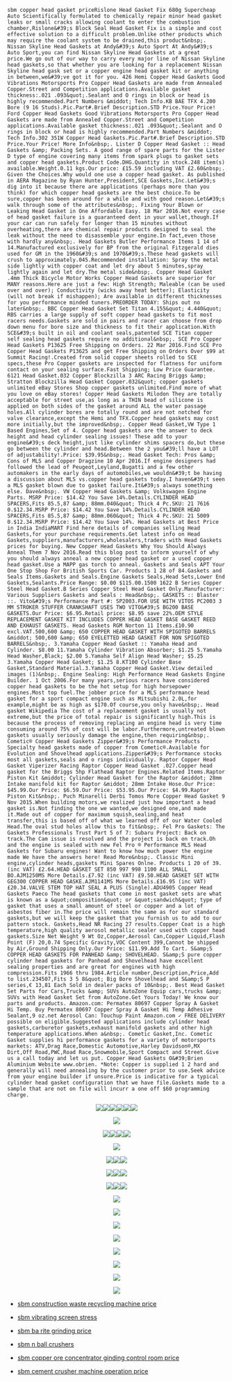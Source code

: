 
```
sbm copper head gasket priceRislone Head Gasket Fix 680g Supercheap Auto Scientifically formulated to chemically repair minor head gasket leaks or small cracks allowing coolant to enter the combustion chamber,Rislone&#39;s Block Seal Head Gasket Fix is a simple and cost effective solution to a difficult problem.Unlike other products which may require the coolant system to be drained,this product&nbsp;. Nissan Skyline Head Gaskets at Andy&#39;s Auto Sport At Andy&#39;s Auto Sport,you can find Nissan Skyline Head Gaskets at a great price.We go out of our way to carry every major line of Nissan Skyline head gaskets,so that whether you are looking for a replacement Nissan Skyline head gask set or a copper engine head gasket kit or anything in between,we&#39;ve got it for you. 426 Hemi Copper Head Gaskets Good Vibrations Motorsports Pro Copper Head Gaskets are made from Annealed Copper.Street and Competition applications.Available gasket thickness:.021 .093&quot;.Sealant and O rings in block or head is highly recommended.Part Numbers &middot; Tech Info.KB BAE TFX 4.200 Bore (9 16 Studs).Pic.Part#.Brief Description.STD Price.Your Price! Ford Copper Head Gaskets Good Vibrations Motorsports Pro Copper Head Gaskets are made from Annealed Copper.Street and Competition applications.Available gasket thickness:.021 .093&quot;.Sealant and O rings in block or head is highly recommended.Part Numbers &middot; Tech Info.302 351W Copper Head Gaskets.Pic.Part#.Brief Description.STD Price.Your Price! More Info&nbsp;. Lister D Copper Head Gasket :: Head Gaskets &amp; Packing Sets. A good range of spare parts for the Lister D type of engine covering many items from spark plugs to gasket sets and copper head gaskets.Product Code.DHG.Quantity in stock.248 item(s) available.Weight.0.11 kgs.Our price: £15.59 including VAT £2.60&nbsp;. Given the Choices.Why would one use a copper head gasket. As published in AERA Magazine by Ryan Hunter,President,SCE Gaskets,Inc.Let&#39;s dig into it because there are applications (perhaps more than you think) for which copper head gaskets are the best choice.To be sure,copper has been around for a while and with good reason.Let&#39;s walk through some of the attributes&nbsp;. Fixing Your Blown or Leaking Head Gasket in One Affordable Easy. 18 Mar 2016.Not every case of head gasket failure is a guaranteed dent in your wallet,though.If your car can run safely for longer than 15 minutes without overheating,there are chemical repair products designed to seal the leak without the need to disassemble your engine.In fact,even those with hardly any&nbsp;. Head Gaskets Butler Performance Items 1 14 of 14.Manufactured exclusively for BP from the original Fitzgerald dies used for GM in the 1960&#39;s and 1970&#39;s.These head gaskets will crush to approximately.045.Recommended installation: Spray the metal side lightly with copper coat and let dry about 5 minutes,spray lightly again and let dry.The metal side&nbsp;. Copper Head Gasket .4mm Thick Bicycle Motor Works Copper Head Gaskets are superior for MANY reasons.Here are just a few: High Strength; Maleable (can be used over and over); Conductivity (wicks away heat better); Elasticity (will not break if mishappen); Are available in different thicknesses for you performance minded tuners.PREORDER TODAY: Ships out no later&nbsp;. BBC Copper Head Gasket Set Titan 4.155&quot; 4.440&quot; RBS carries a large supply of soft copper head gaskets to fit most racers needs.Gaskets are sold in pairs and racer can choose from drop down menu for bore size and thickness to fit their application.With SCE&#39;s built in oil and coolant seals,patented SCE Titan copper self sealing head gaskets require no additional&nbsp;. SCE Pro Copper Head Gaskets P13625 Free Shipping on Orders. 22 Mar 2016.Find SCE Pro Copper Head Gaskets P13625 and get Free Shipping on Orders Over $99 at Summit Racing!.Created from solid copper sheets rolled to SCE specs,these Pro Copper gaskets are inspected for flatness for uniform contact on your sealing surface.Fast Shipping; Low Price Guarantee. 6121 Head Gasket.032 Copper Blockzilla 3 ARC Racing Briggs &amp; Stratton Blockzilla Head Gasket Copper.032&quot; copper gaskets unlimited eBay Stores Shop copper gaskets unlimited.Find more of what you love on eBay stores! Copper Head Gaskets Milodon They are totally acceptable for street use,as long as a THIN bead of silicone is applied on both sides of the gasket around ALL the water passage holes.All cylinder bores are totally round and are not notched for valve clearance,except the Hemi and TFX.Copper head gaskets may cost more initially,but the improved&nbsp;. Copper Head Gasket,VW Type 1 Based Engines,Set of 4. Copper head gaskets are the answer to deck height and head cylinder sealing issues! These add to your engine&#39;s deck height,just like cylinder shims spacers do,but these go between the cylinder and head.Between the 2 you&#39;ll have a LOT of adjustability!.Price: $39.95&nbsp;. Head Gasket Tech: Pros &amp; Cons of MLS and Copper Dragzine 10 Apr 2016.If engine designers had followed the lead of Peugeot,Leyland,Bugatti and a few other automakers in the early days of automobiles,we wouldn&#39;t be having a discussion about MLS vs.copper head gaskets today.I haven&#39;t seen a MLS gasket blown due to gasket failure.It&#39;s always something else. Dave&nbsp;. VW Copper Head Gaskets &amp; Volkswagen Engine Parts. MSRP Price: $14.42 You Save 14%.Details.CYLINDER HEAD SPACERS,Fits 85.5,87 &amp; 88mm.040&quot; Thick 4 Pc.SKU: 21 7616 0.$12.34.MSRP Price: $14.42 You Save 14%.Details.CYLINDER HEAD SPACERS,Fits 85.5,87 &amp; 88mm.060&quot; Thick 4 Pc.SKU: 21 5009 0.$12.34.MSRP Price: $14.42 You Save 14%. Head Gaskets at Best Price in India IndiaMART Find here details of companies selling Head Gaskets,for your purchase requirements.Get latest info on Head Gaskets,suppliers,manufacturers,wholesalers,traders with Head Gaskets prices for buying. New Copper Head Gaskets Why You Should Always Anneal Them 7 Nov 2016.Read this blog post to inform yourself of why you should always anneal a new copper head gasket or a used copper head gasket.Use a MAPP gas torch to anneal. Gaskets and Seals APT Your One Stop Shop For British Sports Car. Products 1 28 of 84.Gaskets and Seals Items.Gaskets and Seals.Engine Gaskets Seals,Head Sets,Lower End Gaskets,Sealants.Price Range: $0.00 $115.00.1500 1622 B Series Copper Steel Head Gasket.B Series Copper Steel Head Gasket Only.Manufacturer: Various Suppliers Gaskets and Seals : Head&nbsp;. GASKETS :: Blaster ::. Vito&#39;s Performance Part #: SP2003.FOR USE WITH VITOS PC2003 3 MM STROKER STUFFER CRANKSHAFT USES TWO VITO&#39;S BG200 BASE GASKETS.Our Price: $6.95.Retail price: $8.95 save 22%.OEM STYLE REPLACEMENT GASKET KIT INCLUDES COPPER HEAD GASKET BASE GASKET REED AND EXHAUST GASKETS. Head Gaskets RGM Norton 11 Items.£10.90 excl.VAT.500,600 &amp; 650 COPPER HEAD GASKET WITH SPIGOTED BARRELS &middot; 500,600 &amp; 650 EYELETTED HEAD GASKET FOR NON SPIGOTED BARRELS&nbsp;. 3.Yamaha Copper Head Gasket :: Yamaha Head and Cylinder. $8.00 11.Yamaha Cylinder Vibration Absorber; $1.25 5.Yamaha Head Washer,Black; $2.00 5.Yamaha Self Align Head Washer; $5.25 3.Yamaha Copper Head Gasket; $1.25 8.KT100 Cylinder Base Gasket,Standard Material.3.Yamaha Copper Head Gasket.View detailed images (1)&nbsp;. Engine Sealing: High Performance Head Gaskets Engine Builder. 1 Oct 2006.For many years,serious racers have considered copper head gaskets to be the hot setup for high horsepower engines.Most top fuel.The jobber price for a MLS performance head gasket for a sport compact engine such as Mitsubishi 2.0L,for example,might be as high as $170.Of course,you only have&nbsp;. Head gasket Wikipedia The cost of a replacement gasket is usually not extreme,but the price of total repair is significantly high.This is because the process of removing replacing an engine head is very time consuming around 75% of cost will be labor.Furthermore,untreated blown gaskets usually seriously damage the engine,then requiring&nbsp;. Cometic® Copper Head Gaskets Zipper&#39;s Performance Products Specialty head gaskets made of copper from Cometic®.Available for Evolution and Shovelhead applications.Zipper&#39;s Performance stocks most all gaskets,seals and o rings individually. Raptor Copper Head Gasket Viperizer Racing Raptor Copper Head Gasket .027.Copper head gasket for the Briggs 5hp Flathead Raptor Engines.Related Items.Raptor Piston Kit &middot; Cylinder Head Gasket for the Raptor &middot; 28mm Intake manifold kit for Raptor &middot; 28mm Intake Hose.Our Price: $45.99.Our Price: $6.59.Our Price: $53.95.Our Price: $4.99.Raptor Piston Kit&nbsp;. Puch Minarelli Derbi Tomos More Copper Head Gasket 9 Nov 2015.When building motors,we realized just how important a head gasket is.Not finding the one we wanted,we designed one,and made it.Made out of copper for maximum squish,sealing,and heat transfer,this is based off of what we learned off of our Water Cooled Head.The oval stud holes allow this to fit&nbsp;. Fel Pro Gaskets: The Gaskets Professionals Trust Part 5 of 7: Subaru Project: Back on track.The Cam issue is resolved and the project is back on track.Oh and the engine is sealed with new Fel Pro ® Performance MLS Head Gaskets for Subaru engines! Want to know how much power the engine made We have the answers here! Read More&nbsp;. Classic Mini engine,cylinder heads,gaskets Mini Spares Onlne. Products 1 20 of 39.(inc VAT) £2.64.HEAD GASKET SET 850 997 998 1100 ALL SMALL BO.AJM1250MS More Details.£7.92 (inc VAT) £9.50.HEAD GASKET SET WITH GEG300 COPPER HEAD GASKE.AJM1141MS More Details.£16.95 (inc VAT) £20.34.VALVE STEM TOP HAT SEAL A PLUS (Single).ADU4905 Copper Head Gaskets Paeco The head gaskets that come in most gasket sets are what is known as a &quot;composition&quot; or &quot;sandwich&quot; type of gasket that uses a small amount of steel or copper and a lot of asbestos fiber in.The price will remain the same as for our standard gaskets,but we will keep the gasket that you furnish us to add to our pattern stock. Gaskets,Head NR Racing 27 results.Copper Coat is a high temperature,high quality aerosol metallic sealer used with copper head gaskets.Size Net Weight 9 Wt Oz,Copper,Aerosol Can,Copper Liquid,Flash Point (F) 20,0.74 Specific Gravity,VOC Content 399,Cannot be shipped by Air,Ground Shipping Only.Our Price: $11.99.Add To Cart. S&amp;S COPPER HEAD GASKETS FOR PANHEAD &amp; SHOVELHEAD. S&amp;S pure copper cylinder head gaskets for Panhead and Shovelhead have excellent sealing properties and are great for engines with high compression.Fits 1966 thru 1984.Article number,Description,Price,Add to list.234507,Fits 3 5 8&quot; Big Bore Shovelhead and S&amp;S P series,€ 13,81 Each Sold in dealer packs of 10&nbsp;. Best Head Gasket Set Parts for Cars,Trucks &amp; SUVs AutoZone Equip cars,trucks &amp; SUVs with Head Gasket Set from AutoZone.Get Yours Today! We know our parts and products. Amazon.com: Permatex 80697 Copper Spray A Gasket Hi Temp. Buy Permatex 80697 Copper Spray A Gasket Hi Temp Adhesive Sealant,9 oz.net Aerosol Can: Touchup Paint Amazon.com ✓ FREE DELIVERY possible on eligible.Suggested applications include cylinder head gaskets,carburetor gaskets,exhaust manifold gaskets and other high temperature applications.When a&nbsp;. Cometic Gasket,Inc. Cometic Gasket supplies hi performance gaskets for a variety of motorsports markets: ATV,Drag Race,Domestic Automotive,Harley Davidson®,MX Dirt,Off Road,PWC,Road Race,Snowmobile,Sport Compact and Street.Give us a call today and let us put. Copper Head Gaskets O&#39;Brien Aluminium Website www.obrien. *Note: Copper is supplied 1 2 hard and generally will need annealing by the customer prior to use.Seek advice from your engine builder if unsure.Price is indicative for a typical cylinder head gasket configuration that we have file.Gaskets made to a sample that are not on file will incurr a one off $60 programming charge. 
```

<div align="center">
  
<a rel="nofollow" href="https://m.shibang-china.com?f=github&k=sbm+copper+head+gasket+price"><img src="https://static.shibang-china.com/en/l.png"></a><img src="https://static.shibang-china.com/en/hw.png"><a rel="nofollow" href="https://m.shibang-china.com/product/?f=github&k=sbm+copper+head+gasket+price"><img src="https://static.shibang-china.com/en/p.png"></a><a rel="nofollow" href="https://m.shibang-china.com/cases/?f=github&k=sbm+copper+head+gasket+price"><img src="https://static.shibang-china.com/en/c.png"></a><a rel="nofollow" href="https://m.shibang-china.com/news/?f=github&k=sbm+copper+head+gasket+price"><img src="https://static.shibang-china.com/en/n.png"></a><a rel="nofollow" href="https://m.shibang-china.com?f=github&k=sbm+copper+head+gasket+price"><img src="https://static.shibang-china.com/en/m.png"></a>

<a rel="nofollow" href="https://m.shibang-china.com/product/?f=github&k=sbm+copper+head+gasket+price"><img src="https://static.shibang-china.com/en/b.jpg"></a>
  
<a rel="nofollow" href="https://m.shibang-china.com/solution-aggregate.html?f=github&k=sbm+copper+head+gasket+price"><img src="https://static.shibang-china.com/en/a.jpg"></a><a rel="nofollow" href="https://m.shibang-china.com/solution-mine.html?f=github&k=sbm+copper+head+gasket+price"><img src="https://static.shibang-china.com/en/m.jpg"></a><a rel="nofollow" href="https://m.shibang-china.com/solution-mill.html?f=github&k=sbm+copper+head+gasket+price"><img src="https://static.shibang-china.com/en/g.jpg"></a><a rel="nofollow" href="https://m.shibang-china.com/solution-epc.html?f=github&k=sbm+copper+head+gasket+price"><img src="https://static.shibang-china.com/en/e.jpg"></a>

<a rel="nofollow" href="https://m.shibang-china.com/product/?f=github&k=sbm+copper+head+gasket+price"><img src="https://static.shibang-china.com/en/a-p.png"></a>

<a rel="nofollow" href="https://m.shibang-china.com/product/crusher/c6x.html?f=github&k=sbm+copper+head+gasket+price"><img src="https://static.shibang-china.com/en/j.jpg"></a><a rel="nofollow" href="https://m.shibang-china.com/product/crusher/ci5x.html?f=github&k=sbm+copper+head+gasket+price"><img src="https://static.shibang-china.com/en/i.jpg"></a><a rel="nofollow" href="https://m.shibang-china.com/product/crusher/hst.html?f=github&k=sbm+copper+head+gasket+price"><img src="https://static.shibang-china.com/en/c.jpg"></a>

<a rel="nofollow" href="https://m.shibang-china.com/product/mill/mtw.html?f=github&k=sbm+copper+head+gasket+price"><img src="https://static.shibang-china.com/en/mtw.jpg"></a><a rel="nofollow" href="https://m.shibang-china.com/product/mill/scm.html?f=github&k=sbm+copper+head+gasket+price"><img src="https://static.shibang-china.com/en/scm.jpg"></a><a rel="nofollow" href="https://m.shibang-china.com/product/mill/lm.html?f=github&k=sbm+copper+head+gasket+price"><img src="https://static.shibang-china.com/en/lm.jpg"></a>

<a rel="nofollow" href="https://m.shibang-china.com/product/sand/vsi6x.html?f=github&k=sbm+copper+head+gasket+price"><img src="https://static.shibang-china.com/en/6x.jpg"></a><a rel="nofollow" href="https://m.shibang-china.com/product/sand/vu.html?f=github&k=sbm+copper+head+gasket+price"><img src="https://static.shibang-china.com/en/vu.jpg"></a><a rel="nofollow" href="https://m.shibang-china.com/product/mobile/klun.html?f=github&k=sbm+copper+head+gasket+price"><img src="https://static.shibang-china.com/en/k.jpg"></a>

<a rel="nofollow" href="https://m.shibang-china.com/cases/?f=github&k=sbm+copper+head+gasket+price"><img src="https://static.shibang-china.com/en/case.png"></a>

<a rel="nofollow" href="https://m.shibang-china.com/cases/aggregate/202.html?f=github&k=sbm+copper+head+gasket+price"><img src="https://static.shibang-china.com/en/c-1.jpg"></a>

<a rel="nofollow" href="https://m.shibang-china.com/cases/aggregate/203.html?f=github&k=sbm+copper+head+gasket+price"><img src="https://static.shibang-china.com/en/c-2.jpg"></a>

<a rel="nofollow" href="https://m.shibang-china.com/cases/mill/123.html?f=github&k=sbm+copper+head+gasket+price"><img src="https://static.shibang-china.com/en/c-3.jpg"></a>

<a rel="nofollow" href="https://m.shibang-china.com/contact_us.html?f=github&k=sbm+copper+head+gasket+price"><img src="https://static.shibang-china.com/en/contact.png"></a>

<a rel="nofollow" href="https://swt.shibang-china.com/?f=github&k=sbm+copper+head+gasket+price"><img src="https://static.shibang-china.com/en/chat.png"></a>

<a rel="nofollow" href="https://whatsapp.shibangsoft.com/WhatsApp.php?f=github&k=sbm+copper+head+gasket+price"><img src="https://static.shibang-china.com/en/whatsapp.png"></a>

<a rel="nofollow" href="https://m.shibang-china.com/?f=github&k=sbm+copper+head+gasket+price"><img src="https://static.shibang-china.com/en/website.png"></a>

</div>


* [sbm construction waste recycling machine price](sbm%20construction%20waste%20recycling%20machine%20price.md)

* [sbm vibrating screen stress](sbm%20vibrating%20screen%20stress.md)

* [sbm ba rite grinding price](sbm%20ba%20rite%20grinding%20price.md)

* [sbm n ball crushers](sbm%20n%20ball%20crushers.md)

* [sbm copper ore concentrator ginding control room price](sbm%20copper%20ore%20concentrator%20ginding%20control%20room%20price.md)

* [sbm cement crusher machine operation price](sbm%20cement%20crusher%20machine%20operation%20price.md)